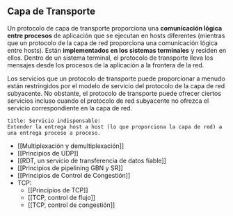 ## Capa de Transporte

Un protocolo de capa de transporte proporciona una **comunicación lógica entre procesos** de aplicación que se ejecutan en hosts diferentes (mientras que un protocolo de la capa de red proporciona una comunicación lógica entre hosts). Están **implementados en los sistemas terminales** y residen en ellos. Dentro de un sistema terminal, el protocolo de transporte lleva los mensajes desde los procesos de la aplicación a la frontera de la red.

Los servicios que un protocolo de transporte puede proporcionar a menudo están restringidos por el modelo de servicio del protocolo de la capa de red subyacente. No obstante, el protocolo de transporte puede ofrecer ciertos servicios incluso cuando el protocolo de red subyacente no ofrezca el servicio correspondiente en la capa de red.

```ad-warning
title: Servicio indispensable:
Extender la entrega host a host (lo que proporciona la capa de red) a una entrega proceso a proceso.
```

- [[Multiplexación y demultiplexación]]
- [[Principios de UDP]]
- [[RDT, un servicio de transferencia de datos fiable]]
- [[Principios de pipelining GBN y SR]]	
- [[Principios de Control de Congestión]]
- TCP:
	- [[Principios de TCP]]
	- [[TCP, control de flujo]]
	- [[TCP, control de congestión]]
